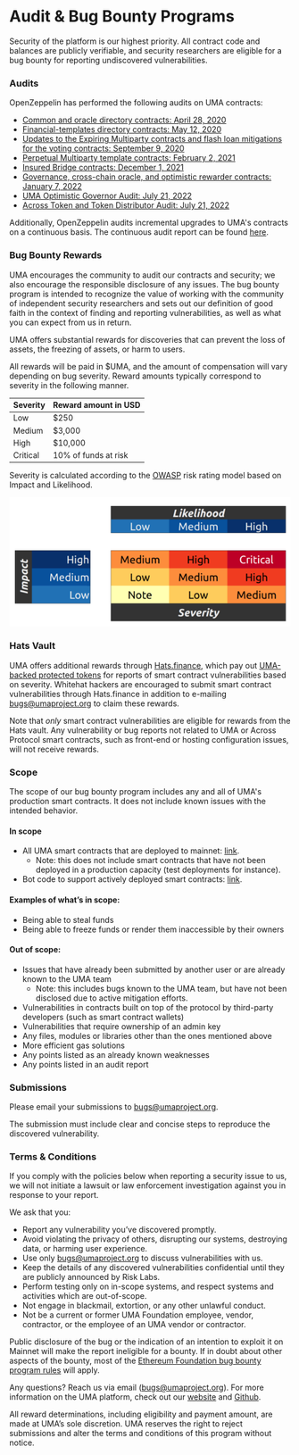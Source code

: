 # Audit & Bug Bounty Programs

Security of the platform is our highest priority. All contract code and balances are publicly verifiable, and security researchers are eligible for a bug bounty for reporting undiscovered vulnerabilities.

### Audits <a href="#audits" id="audits"></a>

OpenZeppelin has performed the following audits on UMA contracts:

* [Common and oracle directory contracts: April 28, 2020](https://blog.openzeppelin.com/uma-audit-phase-1/)
* [Financial-templates directory contracts: May 12, 2020](https://blog.openzeppelin.com/uma-audit-phase-2/)
* [Updates to the Expiring Multiparty contracts and flash loan mitigations for the voting contracts: September 9, 2020](https://blog.openzeppelin.com/uma-audit-phase-3/)
* [Perpetual Multiparty template contracts: February 2, 2021](https://blog.openzeppelin.com/uma-audit-phase-4/)
* [Insured Bridge contracts: December 1, 2021](https://blog.openzeppelin.com/uma-audit-l2-bridges/)
* [Governance, cross-chain oracle, and optimistic rewarder contracts: January 7, 2022](https://blog.openzeppelin.com/uma-audit-phase-6/)
* [UMA Optimistic Governor Audit: July 21, 2022](https://blog.openzeppelin.com/uma-optimistic-governor-audit/)
* [Across Token and Token Distributor Audit: July 21, 2022](https://blog.openzeppelin.com/across-token-and-token-distributor-audit/)

Additionally, OpenZeppelin audits incremental upgrades to UMA's contracts on a continuous basis. The continuous audit report can be found [here](https://blog.openzeppelin.com/uma-continuous-audit/).

### Bug Bounty Rewards <a href="#bug-bounty-rewards" id="bug-bounty-rewards"></a>

UMA encourages the community to audit our contracts and security; we also encourage the responsible disclosure of any issues. The bug bounty program is intended to recognize the value of working with the community of independent security researchers and sets out our definition of good faith in the context of finding and reporting vulnerabilities, as well as what you can expect from us in return.

UMA offers substantial rewards for discoveries that can prevent the loss of assets, the freezing of assets, or harm to users.

All rewards will be paid in $UMA, and the amount of compensation will vary depending on bug severity. Reward amounts typically correspond to severity in the following manner.

| Severity | Reward amount in USD |
| -------- | -------------------- |
| Low      | $250                 |
| Medium   | $3,000               |
| High     | $10,000              |
| Critical | 10% of funds at risk |

Severity is calculated according to the [OWASP](https://owasp.org/www-project-risk-assessment-framework/) risk rating model based on Impact and Likelihood.

![](../.gitbook/assets/severity.png)

### Hats Vault <a href="#hats-vault" id="hats-vault"></a>

UMA offers additional rewards through [Hats.finance](https://app.hats.finance/vaults), which pay out [UMA-backed protected tokens](https://medium.com/uma-project/uma-launches-hats-finance-vault-with-protected-tokens-2ad4587fcdf) for reports of smart contract vulnerabilities based on severity. Whitehat hackers are encouraged to submit smart contract vulnerabilities through Hats.finance in addition to e-mailing [bugs@umaproject.org](mailto:bugs@umaproject.org) to claim these rewards.

Note that _only_ smart contract vulnerabilities are eligible for rewards from the Hats vault. Any vulnerability or bug reports not related to UMA or Across Protocol smart contracts, such as front-end or hosting configuration issues, will not receive rewards.

### Scope <a href="#scope" id="scope"></a>

The scope of our bug bounty program includes any and all of UMA's production smart contracts. It does not include known issues with the intended behavior.

#### In scope <a href="#in-scope" id="in-scope"></a>

* All UMA smart contracts that are deployed to mainnet: [link](https://github.com/UMAprotocol/protocol/tree/master/packages/core/contracts/).
  * Note: this does not include smart contracts that have not been deployed in a production capacity (test deployments for instance).
* Bot code to support actively deployed smart contracts: [link](https://github.com/UMAprotocol/protocol/tree/master/packages/).

#### Examples of what’s in scope: <a href="#examples-of-whats-in-scope" id="examples-of-whats-in-scope"></a>

* Being able to steal funds
* Being able to freeze funds or render them inaccessible by their owners

#### Out of scope: <a href="#out-of-scope" id="out-of-scope"></a>

* Issues that have already been submitted by another user or are already known to the UMA team
  * Note: this includes bugs known to the UMA team, but have not been disclosed due to active mitigation efforts.
* Vulnerabilities in contracts built on top of the protocol by third-party developers (such as smart contract wallets)
* Vulnerabilities that require ownership of an admin key
* Any files, modules or libraries other than the ones mentioned above
* More efficient gas solutions
* Any points listed as an already known weaknesses
* Any points listed in an audit report

### Submissions <a href="#submissions" id="submissions"></a>

Please email your submissions to [bugs@umaproject.org](mailto:bugs@umaproject.org).

The submission must include clear and concise steps to reproduce the discovered vulnerability.

### Terms & Conditions <a href="#terms--conditions" id="terms--conditions"></a>

If you comply with the policies below when reporting a security issue to us, we will not initiate a lawsuit or law enforcement investigation against you in response to your report.

We ask that you:

* Report any vulnerability you’ve discovered promptly.
* Avoid violating the privacy of others, disrupting our systems, destroying data, or harming user experience.
* Use only [bugs@umaproject.org](mailto:bugs@umaproject.org) to discuss vulnerabilities with us.
* Keep the details of any discovered vulnerabilities confidential until they are publicly announced by Risk Labs.
* Perform testing only on in-scope systems, and respect systems and activities which are out-of-scope.
* Not engage in blackmail, extortion, or any other unlawful conduct.
* Not be a current or former UMA Foundation employee, vendor, contractor, or the employee of an UMA vendor or contractor.

Public disclosure of the bug or the indication of an intention to exploit it on Mainnet will make the report ineligible for a bounty. If in doubt about other aspects of the bounty, most of the [Ethereum Foundation bug bounty program rules](https://bounty.ethereum.org/) will apply.

Any questions? Reach us via email ([bugs@umaproject.org](mailto:bugs@umaproject.org)). For more information on the UMA platform, check out our [website](http://www.umaproject.org/) and [Github](https://github.com/UMAprotocol/).

All reward determinations, including eligibility and payment amount, are made at UMA’s sole discretion. UMA reserves the right to reject submissions and alter the terms and conditions of this program without notice.
